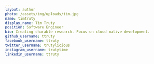 ```yaml
---
layout: author
photo: /assets/img/uploads/tim.jpg
name: timtruty
display_name: Tim Truty
position: Software Engineer
bio: Creating sharable research. Focus on cloud native development.
github_username: ttruty
facebook_username: ttruty
twitter_username: trutylicious
instagram_username: trutytime
linkedin_username: ttruty
---
```


